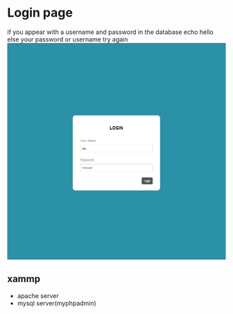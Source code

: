# Login page 
if you appear with a username and password in the database
echo hello  
else your password or username try again
<img src="https://github.com/ibrahim3999/loginPage_PHP_Mysql/blob/main/pic/login.png" alt="lgoin" width="750" height="500">
## xammp 
- apache server
- mysql server(myphpadmin)
